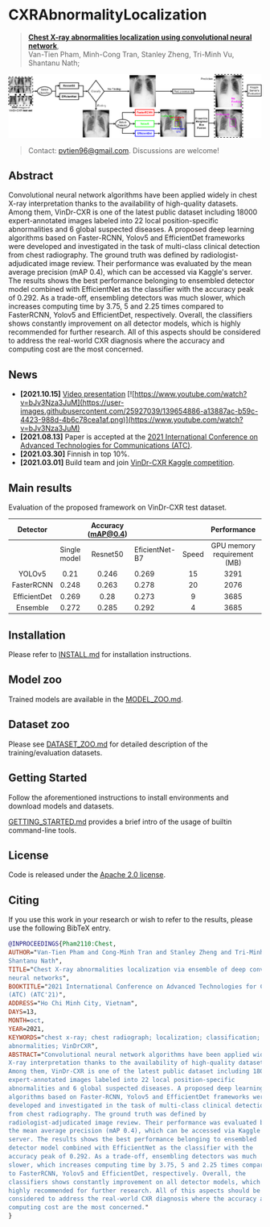 # CXRAbnormalityLocalization
> [**Chest X-ray abnormalities localization using convolutional neural network**](https://drive.google.com/drive/folders/1yylqLDt59O3vxGkRRzVQaaS0zut6Cdg9?usp=sharing),            
> Van-Tien Pham, Minh-Cong Tran, Stanley Zheng, Tri-Minh Vu, Shantanu Nath;        

![](readme/proposedFramework.png)

> Contact: [pvtien96@gmail.com](mailto:pvtien96@gmail.com). Discussions are welcome!

## Abstract
Convolutional neural network algorithms have been applied widely in chest X-ray interpretation thanks to the availability of high-quality datasets. Among them, VinDr-CXR is one of the latest public dataset including 18000 expert-annotated images labeled into 22 local position-specific abnormalities and 6 global suspected diseases. A proposed deep learning algorithms based on Faster-RCNN, Yolov5 and EfficientDet frameworks were developed and investigated in the task of multi-class clinical detection from chest radiography. The ground truth was defined by radiologist-adjudicated image review. Their performance was evaluated by the mean average precision (mAP 0.4), which can be accessed via Kaggle's server. The results shows the best performance belonging to ensembled detector model combined with EfficientNet as the classifier with the accuracy peak of 0.292. As a trade-off, ensembling detectors was much slower, which increases computing time by 3.75, 5 and 2.25 times compared to FasterRCNN, Yolov5 and EfficientDet, respectively. Overall, the classifiers shows constantly improvement on all detector models, which is highly recommended for further research. All of this aspects should be considered to address the real-world CXR diagnosis where the accuracy and computing cost are the most concerned.

## News
- **[2021.10.15]** [Video presentation](https://www.youtube.com/watch?v=bJv3Nza3JuM)
[![https://www.youtube.com/watch?v=bJv3Nza3JuM](https://user-images.githubusercontent.com/25927039/139654886-a13887ac-b59c-4423-988d-4b6c78cea1af.png)](https://www.youtube.com/watch?v=bJv3Nza3JuM)
- **[2021.08.13]** Paper is accepted at the [2021 International Conference on Advanced Technologies for Communications (ATC)](https://atc-conf.org/).
- **[2021.03.30]** Finnish in top 10%.
- **[2021.03.01]** Build team and join [VinDr-CXR Kaggle competition](https://www.kaggle.com/c/vinbigdata-chest-xray-abnormalities-detection).


## Main results

Evaluation of the proposed framework on VinDr-CXR test dataset.

|   Detector   |              | Accuracy (mAP@0.4) |                |       |         Performance         |                      |
|:------------:|:------------:|:------------------:|----------------|:-----:|:---------------------------:|:--------------------:|
|              | Single model |      Resnet50      | EficientNet-B7 | Speed | GPU memory requirement (MB) | Training time (hour) |
| YOLOv5       |     0.21     |        0.246       |      0.269     |   15  |             3291            |           7          |
| FasterRCNN   |     0.248    |        0.263       |      0.278     |   20  |             2076            |          9.5         |
| EfficientDet |     0.269    |        0.28        |      0.273     |   9   |             3685            |          12          |
| Ensemble     |     0.272    |        0.285       |      0.292     |   4   |             3685            |         30.5         |


## Installation

Please refer to [INSTALL.md](readme/INSTALL.md) for installation instructions.

## Model zoo

Trained models are available in the [MODEL_ZOO.md](readme/MODEL_ZOO.md).

## Dataset zoo

Please see [DATASET_ZOO.md](readme/DATASET_ZOO.md) for detailed description of the training/evaluation datasets.

## Getting Started

Follow the aforementioned instructions to install environments and download models and datasets.

[GETTING_STARTED.md](readme/GETTING_STARTED.md) provides a brief intro of the usage of builtin command-line tools.

## License

Code is released under the [Apache 2.0 license](LICENSE).

## Citing

If you use this work in your research or wish to refer to the results, please use the following BibTeX entry.

```BibTeX
@INPROCEEDINGS{Pham2110:Chest,
AUTHOR="Van-Tien Pham and Cong-Minh Tran and Stanley Zheng and Tri-Minh Vu and
Shantanu Nath",
TITLE="Chest X-ray abnormalities localization via ensemble of deep convolutional
neural networks",
BOOKTITLE="2021 International Conference on Advanced Technologies for Communications
(ATC) (ATC'21)",
ADDRESS="Ho Chi Minh City, Vietnam",
DAYS=13,
MONTH=oct,
YEAR=2021,
KEYWORDS="chest x-ray; chest radiograph; localization; classification; thoracic
abnormalities; VinDrCXR",
ABSTRACT="Convolutional neural network algorithms have been applied widely in chest
X-ray interpretation thanks to the availability of high-quality datasets.
Among them, VinDr-CXR is one of the latest public dataset including 18000
expert-annotated images labeled into 22 local position-specific
abnormalities and 6 global suspected diseases. A proposed deep learning
algorithms based on Faster-RCNN, Yolov5 and EfficientDet frameworks were
developed and investigated in the task of multi-class clinical detection
from chest radiography. The ground truth was defined by
radiologist-adjudicated image review. Their performance was evaluated by
the mean average precision (mAP 0.4), which can be accessed via Kaggle's
server. The results shows the best performance belonging to ensembled
detector model combined with EfficientNet as the classifier with the
accuracy peak of 0.292. As a trade-off, ensembling detectors was much
slower, which increases computing time by 3.75, 5 and 2.25 times compared
to FasterRCNN, Yolov5 and EfficientDet, respectively. Overall, the
classifiers shows constantly improvement on all detector models, which is
highly recommended for further research. All of this aspects should be
considered to address the real-world CXR diagnosis where the accuracy and
computing cost are the most concerned."
}
```

